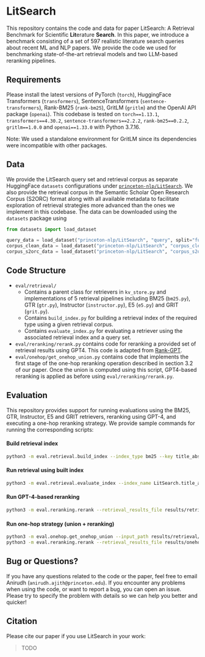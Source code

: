 # LitSearch

This repository contains the code and data for paper LitSearch: A Retrieval Benchmark for Scientific **Lit**erature **Search**. In this paper, we introduce a benchmark consisting of a set of 597 realistic literature search queries about recent ML and NLP papers. We provide the code we used for benchmarking state-of-the-art retrieval models and two LLM-based reranking pipelines.

## Requirements
Please install the latest versions of PyTorch (`torch`), HuggingFace Transformers (`transformers`), SentenceTransformers (`sentence-transformers`), Rank-BM25 (`rank-bm25`), GritLM (`gritlm`) and the OpenAI API package (`openai`). This codebase is tested on `torch==1.13.1`, `transformers==4.30.2`, `sentence-transformers==2.2.2`, `rank-bm25==0.2.2`, `gritlm==1.0.0` and `openai==1.33.0` with Python 3.7.16.

Note: We used a standalone environment for GritLM since its dependencies were incompatible with other packages.

## Data
We provide the LitSearch query set and retrieval corpus as separate HuggingFace `datasets` configurations under [`princeton-nlp/LitSearch`](https://huggingface.co/datasets/princeton-nlp/LitSearch). We also provide the retrieval corpus in the Semantic Scholar Open Research Corpus (S2ORC) format along with all available metadata to facilitate exploration of retrieval strategies more advanced than the ones we implement in this codebase. The data can be downloaded using the `datasets` package using
```python
from datasets import load_dataset

query_data = load_dataset("princeton-nlp/LitSearch", "query", split="full")
corpus_clean_data = load_dataset("princeton-nlp/LitSearch", "corpus_clean", split="full")
corpus_s2orc_data = load_dataset("princeton-nlp/LitSearch", "corpus_s2orc", split="full")
```

## Code Structure
* `eval/retrieval/`
    * Contains a parent class for retrievers in `kv_store.py` and implementations of 5 retrieval pipelines including BM25 (`bm25.py`), GTR (`gtr.py`), Instructor (`instructor.py`), E5 (`e5.py`) and GRIT (`grit.py`).
    * Contains `build_index.py` for building a retrieval index of the required type using a given retrieval corpus.
    * Contains `evaluate_index.py` for evaluating a retriever using the associated retrieval index and a query set.
* `eval/reranking/rerank.py` contains code for reranking a provided set of retrieval results using GPT4. This code is adapted from [Rank-GPT](https://github.com/sunnweiwei/RankGPT).
* `eval/onehop/get_onehop_union.py` contains code that implements the first stage of the one-hop reranking operation described in section 3.2 of our paper. Once the union is computed using this script, GPT4-based reranking is applied as before using `eval/reranking/rerank.py`.

## Evaluation
This repository provides support for running evaluations using the BM25, GTR, Instructor, E5 and GRIT retrievers, reranking using GPT-4, and executing a one-hop reranking strategy. We provide sample commands for running the corresponding scripts:

#### Build retrieval index
```bash
python3 -m eval.retrieval.build_index --index_type bm25 --key title_absract
```

#### Run retrieval using built index
```bash
python3 -m eval.retrieval.evaluate_index --index_name LitSearch.title_abstract.bm25
```

#### Run GPT-4-based reranking
```bash
python3 -m eval.reranking.rerank --retrieval_results_file results/retrieval/LitSearch.title_abstract.bm25.jsonl 
```

#### Run one-hop strategy (union + reranking)
```bash
python3 -m eval.onehop.get_onehop_union --input_path results/retrieval/LitSearch.title_abstract.bm25.jsonl
python3 -m eval.reranking.rerank --retrieval_results_file results/onehop/prereranking/LitSearch.title_abstract.bm25.union.jsonl --output_dir results/onehop/postreranking --max_k 200 
```

## Bug or Questions?

If you have any questions related to the code or the paper, feel free to email Anirudh (`anirudh.ajith@princeton.edu`). If you encounter any problems when using the code, or want to report a bug, you can open an issue. Please try to specify the problem with details so we can help you better and quicker!

## Citation

Please cite our paper if you use LitSearch in your work:
> TODO